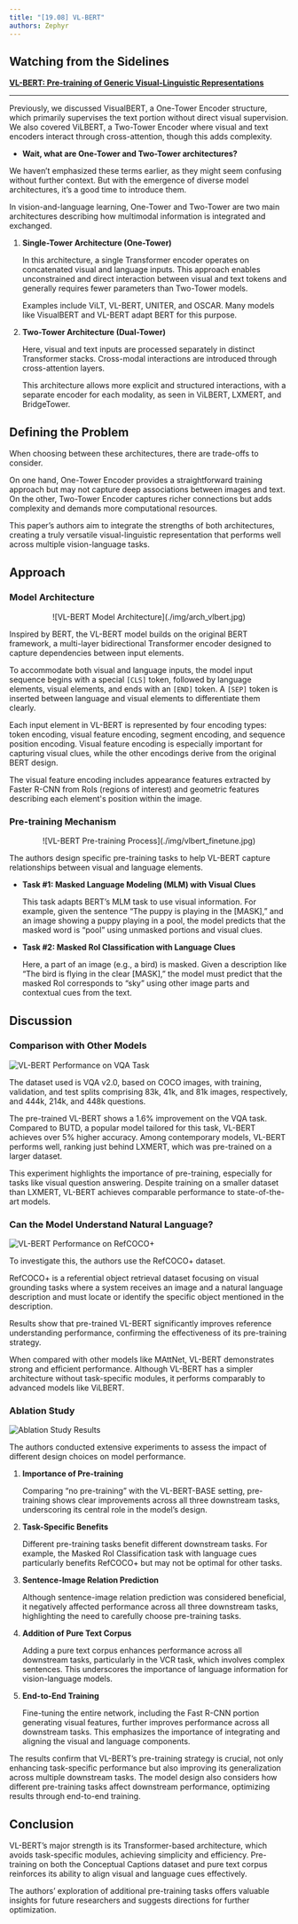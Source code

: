 ```yaml
---
title: "[19.08] VL-BERT"
authors: Zephyr
---
```


## Watching from the Sidelines

[**VL-BERT: Pre-training of Generic Visual-Linguistic Representations**](https://arxiv.org/abs/1908.08530)

---

Previously, we discussed VisualBERT, a One-Tower Encoder structure, which primarily supervises the text portion without direct visual supervision. We also covered ViLBERT, a Two-Tower Encoder where visual and text encoders interact through cross-attention, though this adds complexity.

- **Wait, what are One-Tower and Two-Tower architectures?**

We haven’t emphasized these terms earlier, as they might seem confusing without further context. But with the emergence of diverse model architectures, it’s a good time to introduce them.

In vision-and-language learning, One-Tower and Two-Tower are two main architectures describing how multimodal information is integrated and exchanged.

1. **Single-Tower Architecture (One-Tower)**

   In this architecture, a single Transformer encoder operates on concatenated visual and language inputs. This approach enables unconstrained and direct interaction between visual and text tokens and generally requires fewer parameters than Two-Tower models.

   Examples include ViLT, VL-BERT, UNITER, and OSCAR. Many models like VisualBERT and VL-BERT adapt BERT for this purpose.

2. **Two-Tower Architecture (Dual-Tower)**

   Here, visual and text inputs are processed separately in distinct Transformer stacks. Cross-modal interactions are introduced through cross-attention layers.

   This architecture allows more explicit and structured interactions, with a separate encoder for each modality, as seen in ViLBERT, LXMERT, and BridgeTower.

## Defining the Problem

When choosing between these architectures, there are trade-offs to consider.

On one hand, One-Tower Encoder provides a straightforward training approach but may not capture deep associations between images and text. On the other, Two-Tower Encoder captures richer connections but adds complexity and demands more computational resources.

This paper’s authors aim to integrate the strengths of both architectures, creating a truly versatile visual-linguistic representation that performs well across multiple vision-language tasks.

## Approach

### Model Architecture

<div align="center">
<figure style={{"width": "80%"}}>
![VL-BERT Model Architecture](./img/arch_vlbert.jpg)
</figure>
</div>

Inspired by BERT, the VL-BERT model builds on the original BERT framework, a multi-layer bidirectional Transformer encoder designed to capture dependencies between input elements.

To accommodate both visual and language inputs, the model input sequence begins with a special `[CLS]` token, followed by language elements, visual elements, and ends with an `[END]` token. A `[SEP]` token is inserted between language and visual elements to differentiate them clearly.

Each input element in VL-BERT is represented by four encoding types: token encoding, visual feature encoding, segment encoding, and sequence position encoding. Visual feature encoding is especially important for capturing visual clues, while the other encodings derive from the original BERT design.

The visual feature encoding includes appearance features extracted by Faster R-CNN from RoIs (regions of interest) and geometric features describing each element's position within the image.

### Pre-training Mechanism

<div align="center">
<figure style={{"width": "80%"}}>
![VL-BERT Pre-training Process](./img/vlbert_finetune.jpg)
</figure>
</div>

The authors design specific pre-training tasks to help VL-BERT capture relationships between visual and language elements.

- **Task #1: Masked Language Modeling (MLM) with Visual Clues**

  This task adapts BERT’s MLM task to use visual information. For example, given the sentence “The puppy is playing in the [MASK],” and an image showing a puppy playing in a pool, the model predicts that the masked word is “pool” using unmasked portions and visual clues.

- **Task #2: Masked RoI Classification with Language Clues**

  Here, a part of an image (e.g., a bird) is masked. Given a description like “The bird is flying in the clear [MASK],” the model must predict that the masked RoI corresponds to “sky” using other image parts and contextual cues from the text.

## Discussion

### Comparison with Other Models

![VL-BERT Performance on VQA Task](./img/vl_bert_table2.jpg)

The dataset used is VQA v2.0, based on COCO images, with training, validation, and test splits comprising 83k, 41k, and 81k images, respectively, and 444k, 214k, and 448k questions.

The pre-trained VL-BERT shows a 1.6% improvement on the VQA task. Compared to BUTD, a popular model tailored for this task, VL-BERT achieves over 5% higher accuracy. Among contemporary models, VL-BERT performs well, ranking just behind LXMERT, which was pre-trained on a larger dataset.

This experiment highlights the importance of pre-training, especially for tasks like visual question answering. Despite training on a smaller dataset than LXMERT, VL-BERT achieves comparable performance to state-of-the-art models.

### Can the Model Understand Natural Language?

![VL-BERT Performance on RefCOCO+](./img/vl_bert_table3.jpg)

To investigate this, the authors use the RefCOCO+ dataset.

RefCOCO+ is a referential object retrieval dataset focusing on visual grounding tasks where a system receives an image and a natural language description and must locate or identify the specific object mentioned in the description.

Results show that pre-trained VL-BERT significantly improves reference understanding performance, confirming the effectiveness of its pre-training strategy.

When compared with other models like MAttNet, VL-BERT demonstrates strong and efficient performance. Although VL-BERT has a simpler architecture without task-specific modules, it performs comparably to advanced models like ViLBERT.

### Ablation Study

![Ablation Study Results](./img/vlbert_ablation.jpg)

The authors conducted extensive experiments to assess the impact of different design choices on model performance.

1. **Importance of Pre-training**

   Comparing “no pre-training” with the VL-BERT-BASE setting, pre-training shows clear improvements across all three downstream tasks, underscoring its central role in the model’s design.

2. **Task-Specific Benefits**

   Different pre-training tasks benefit different downstream tasks. For example, the Masked RoI Classification task with language cues particularly benefits RefCOCO+ but may not be optimal for other tasks.

3. **Sentence-Image Relation Prediction**

   Although sentence-image relation prediction was considered beneficial, it negatively affected performance across all three downstream tasks, highlighting the need to carefully choose pre-training tasks.

4. **Addition of Pure Text Corpus**

   Adding a pure text corpus enhances performance across all downstream tasks, particularly in the VCR task, which involves complex sentences. This underscores the importance of language information for vision-language models.

5. **End-to-End Training**

   Fine-tuning the entire network, including the Fast R-CNN portion generating visual features, further improves performance across all downstream tasks. This emphasizes the importance of integrating and aligning the visual and language components.

The results confirm that VL-BERT’s pre-training strategy is crucial, not only enhancing task-specific performance but also improving its generalization across multiple downstream tasks. The model design also considers how different pre-training tasks affect downstream performance, optimizing results through end-to-end training.

## Conclusion

VL-BERT’s major strength is its Transformer-based architecture, which avoids task-specific modules, achieving simplicity and efficiency. Pre-training on both the Conceptual Captions dataset and pure text corpus reinforces its ability to align visual and language cues effectively.

The authors’ exploration of additional pre-training tasks offers valuable insights for future researchers and suggests directions for further optimization.
